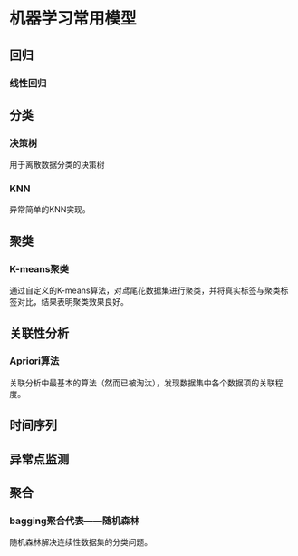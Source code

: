 # 机器学习常用模型
## 回归
### 线性回归
## 分类
### 决策树
用于离散数据分类的决策树
### KNN
异常简单的KNN实现。
## 聚类
### K-means聚类
通过自定义的K-means算法，对鸢尾花数据集进行聚类，并将真实标签与聚类标签对比，结果表明聚类效果良好。
## 关联性分析
### Apriori算法
关联分析中最基本的算法（然而已被淘汰），发现数据集中各个数据项的关联程度。
## 时间序列
## 异常点监测
## 聚合
### bagging聚合代表——随机森林
随机森林解决连续性数据集的分类问题。
